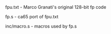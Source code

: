 fpu.txt      - Marco Granati's original 128-bit fp code

fp.s         - ca65 port of fpu.txt

inc/macro.s  - macros used by fp.s

